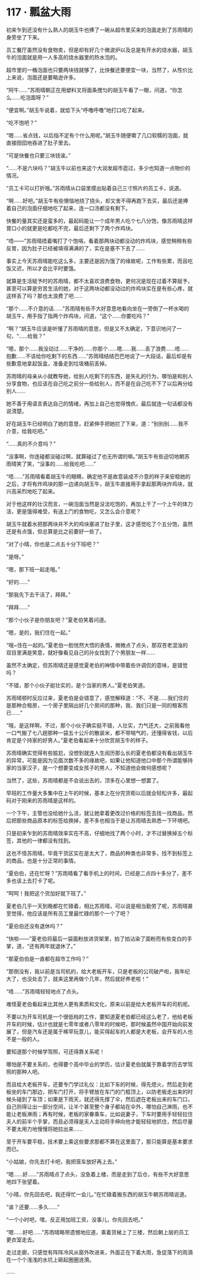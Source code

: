 # 117 · 瓢盆大雨

初来乍到还没有什么熟人的胡玉牛也捧了一碗从超市里买来的泡面走到了苏雨晴的身旁坐了下来。

员工餐厅虽然没有食物卖，但是却有好几个微波炉以及总是有开水的烧水器，胡玉牛的泡面就是用一人多高的烧水器里的热水泡的。

超市里的一桶泡面也只要两块钱就够了，比快餐还要便宜一块，当然了，从性价比上来说，泡面还是要略逊许多。

“阿牛……”苏雨晴朝正在用塑料叉将面条搅匀的胡玉牛看了一眼，问道，“你怎么……吃泡面呀？”

“便宜啊。”胡玉牛说着，就低下头“呼噜呼噜”地打口吃了起来。

“吃不饱吧？”

“嗯……省点钱，以后指不定有个什么用呢。”胡玉牛随便嚼了几口软糯的泡面，就直接囫囵地吞进了肚子里去。

“可是快餐也只要三块钱诶。”

“……不是六块吗？”胡玉牛以前也来这个大润发超市逛过，多少也知道一点物价的情况。

“员工卡可以打折哦。”苏雨晴从口袋里摸出贴着自己三寸照片的员工卡，说道。

“啊……好吧。”胡玉牛有些懊恼地挠了挠头，却又舍不得再跑下去买，最后还是捧着自己的泡面仔细地吃了起来，连一口汤都没有剩下。

快餐的量其实还是蛮多的，最起码能让一个成年男人吃个七八分饱，像苏雨晴这样胃口小的就更是吃都吃不完，最后还剩下了两个炸鸡块。

“唔——”苏雨晴捂着嘴打了个饱嗝，看着那两块动都没动的炸鸡块，感觉稍稍有些反胃，因为肚子已经被填得满满的了，实在是塞不下去了……

事实上今天苏雨晴能吃这么多，主要还是因为饿了的缘故呢，工作有些累，而且吃饭又迟，所以才会比平时要饿。

就算是生活赋予时的苏雨晴，都不太喜欢浪费食物，更何况是现在过着不算赋予，甚至可以算是穷苦生活的她，对于这两块动都没动过的炸鸡块实在是有些心疼，就这样丢了吗？那也太浪费了吧……

“那个……不介意的话……”苏雨晴有些不大好意思地看向坐在一旁倒了一杯水喝的胡玉牛，用手指了指两个炸鸡块，问道，“这个……你要吃吗？”

“啊？”胡玉牛应该是听懂了苏雨晴的意思，但是又不太确定，下意识地问了一句，“……给我？”

“嗯，那个……我没动过……干净的……你那个……嗯……我……丢了浪费……唔……抱歉……不该给你吃剩下的东西……”苏雨晴结结巴巴地说了一大段话，最后却是有些歉意地拿起饭盒，准备走到垃圾桶前丢掉。

苏雨晴的母亲从小就教导她，给别人吃剩下的东西，是失礼的行为，哪怕是和别人分享食物，也应该在自己吃之前分一些给别人，而不是在自己吃不下了以后再分给别人……

她不善于用语言表达自己的情绪，再加上自己也觉得愧疚，最后就连一句话都没有说清楚。

好在胡玉牛已经明白了她的意思，赶紧伸手把她拦了下来，道：“别别别……我不介意，给我吃吧。”

“……真的不介意吗？”

“没事啊，你连碰都没碰过啊，就算碰过了也无所谓的嘛。”胡玉牛有些迫切地朝苏雨晴笑了笑，“没事的……给我吃吧……”

“唔……”苏雨晴看着胡玉牛的眼睛，确定他不是故意装成不介意的样子来安稳她的之后，才将有炸鸡块的那一边递向胡玉牛，胡玉牛直接用手拿起那两块炸鸡块，就兴高采烈地吃了起来。

对于他这样的壮汉而言，一碗泡面当然是没法吃饱的，再加上干了一个上午的体力活，更是饿得难受，有送上门的食物吃，又怎么会介意呢？

胡玉牛就着水把那两块并不大的鸡块塞进了肚子里，这才感觉吃了个五分饱，虽然还是有点饿，但总算是比之前要好一些了。

“对了小晴，你也是二点五十分下班吧？”

“是呀。”

“嗯，那下班一起走哦。”

“好的……”

“那我先下去干活了，拜拜。”

“拜拜……”

“那个小伙子是你朋友吧？”夏老伯笑着问道。

“嗯，是的，我们住在一起。”

“哦~住在一起的。”夏老伯一脸恍然大悟的表情，微微点了点头，那双苍老混浊的双目里满是笑意，就好像看见自己的孙女找到了个男朋友一样……

虽然不太确定，但苏雨晴还是感觉夏老伯的神情中带着些许调侃的意味，是错觉吗？

“不错，那个小伙子挺壮实的，是个当家的男人。”夏老伯笑道。

苏雨晴顿时反应过来，夏老伯是会错意了，感觉解释道：“不、不是……我们住的是那种合租房，一个房子里隔出好几个房间的那种，我、我们只是一同的租客而已……”

“哦，是这样啊，不过，那个小伙子确实挺不错，人壮实，力气还大，之前我看他一口气搬了七八趟那种一袋五十公斤的散装米，都不带喘气的，还懂得省钱，以后肯定是个持家的好男人。”夏老伯看起来十分欣赏胡玉牛的样子。

苏雨晴确实觉得有些尴尬，没想到就连人生阅历那么长的夏老伯都没有看出胡玉牛的异常，可能是因为见面次数不多的缘故吧，如果让他知道他口中那个所谓能够持家的当家汉子，是一个想要变成女孩子的男人，不知道他会做何感想呢？

当然了，这些，苏雨晴都是不会说出去的，顶多在心里想一想罢了。

早班的工作量大多集中在上午的时候，基本上在分完货柜以后就会轻松许多，最起码对于刚来的苏雨晴是这样的。

一个下午，主管也没给她什么活，就让她拿着更改过价格的标签去找一找商品，然后把那些商品原本的标签给换掉，差不多也相当于是让苏雨晴去熟悉一下环境吧。

只是初来乍到的苏雨晴效率实在不高，仔细地找了两个小时，才不过替换掉五个标签，其他的一律都没有找到。

这也不怪苏雨晴，毕竟干货区实在是太大了，商品的种类也非常多，找不到标签上的商品，也是十分正常的事情。

“夏伯伯，还在忙呀？”苏雨晴看了看手机上的时间，已经是二点四十多分了，差不多也该上去打卡了呢。

“呵呵！我把这个货加好就下班了。”

夏老伯几乎一天到晚都在忙碌着，相比苏雨晴，可以说是相当勤劳了呢，苏雨晴甚至觉得，他应该是所有员工里最忙碌的那个一个了吧？

“夏伯伯还没有退休吗？”

“快啦——”夏老伯将最后一袋面粉放进货架里，拍了拍沾染了面粉而有些变白的手掌，道，“还有两年就退休了。”

“那夏伯伯是一直都在超市工作吗？”

“那倒没有，我以前是当司机的，给大老板开车，只是老板的公司破产啦，我年纪大了，也没处去了，就来这里再做个几年，然后就好养老啦！”

“唔……”苏雨晴轻轻地点了点头。

难怪夏老伯看起来比其他人更有素质和文化，原来以前是给大老板开车的司机呢。

不要以为开车司机是一个很低档的工作，要知道夏老伯都已经这么老了，他给老板开车的时候，估计也就是七零年或者八零年的时候吧，那时候虽然中国开始向前发展了，但是汽车还是属于稀罕玩意儿，能买得起车的人都是大老板，会开车的人也不是一般的人。

要知道那个时候学驾照，可还得靠关系呢！

哪怕是不要关系的，也得要个高中毕业的学历，估计夏老伯就属于靠着学历去学驾照的那种人吧。

而且给大老板开车，还要专门学过礼仪：比如下车的时候，得先熄火，然后走到老板坐的车门那边，把车门打开，将手臂放在车门的门框顶上，以防老板走出来的时候头碰到了车顶；如果是下雨天，就还得先撑了伞，然后遮在老板出来的车门口，自己则得让出一部分空间，让半个甚至整个身子都站在伞外，哪怕自己淋雨，也不能让老板淋雨；再有时候，老板的家眷乘车，比如说妻子，下车时要用手轻轻拉住夫人的前半个手掌，而且必须得是夫人主动将手伸向他才能轻轻地抓住，然后尽量不要太用力地慢慢将她拉出来……

至于开车要平稳，技术要上乘这些要求那都不算在这里面了，那只能算是基本要求而已。

“小姑娘，你先去打卡吧，我把笼车放好再上去。”

“嗯……好……”苏雨晴点了点头，没急着上楼，而是走到了后仓，有些不大好意思地四下张望着。

“小晴，你先回去吧，我还得忙一会儿。”在忙碌着搬东西的胡玉牛朝苏雨晴说道。

“诶？还要……多久……”

“一个小时吧，嘿，反正用加班工资，没事儿，你先回去吧。”

“嗯……好吧……”苏雨晴略带遗憾地应道，乘着货梯上了三楼，然后朝上层的员工更衣室走去。

走过走廊，只感觉有阵阵冷风从窗外吹进来，外面正在下着大雨，急促落下的雨滴在一个个浅浅的水坑上砸起圈圈涟漪。

……
